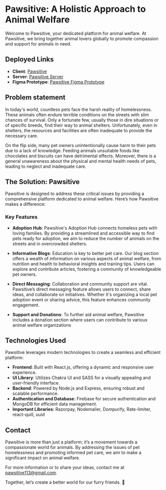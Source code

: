 # Pawsitive: A Holistic Approach to Animal Welfare

Welcome to Pawsitive, your dedicated platform for animal welfare. At Pawsitive, we bring together animal lovers globally to promote compassion and support for animals in need.

## Deployed Links

- **Client**: [Pawsitive](https://pawsitive-pet-welfare.vercel.app/)
- **Server**: [Pawsitive Server](https://pawsitive-backend-seven.vercel.app)
- **Figma Prototype**: [Pawsitive Figma Prototype](https://www.figma.com/design/wWHIPronfMhKasTWcCqDUZ/Arjun_S54_Capstone_Pawsitive?node-id=0-1&t=6mK2eCU1EN9ize2U-1)

## Problem statement

In today's world, countless pets face the harsh reality of homelessness. These animals often endure terrible conditions on the streets with slim chances of survival. Only a fortunate few, usually those in dire situations or of specific breeds, find their way to animal shelters. Unfortunately, even in shelters, the resources and facilities are often inadequate to provide the necessary care.

On the flip side, many pet owners unintentionally cause harm to their pets due to a lack of knowledge. Feeding animals unsuitable foods like chocolates and biscuits can have detrimental effects. Moreover, there is a general unawareness about the physical and mental health needs of pets, leading to neglect and inadequate care.

## The Solution: Pawsitive

Pawsitive is designed to address these critical issues by providing a comprehensive platform dedicated to animal welfare. Here’s how Pawsitive makes a difference:

### Key Features

- **Adoption Hub**: Pawsitive's Adoption Hub connects homeless pets with loving families. By providing a streamlined and accessible way to find pets ready for adoption, we aim to reduce the number of animals on the streets and in overcrowded shelters.

- **Informative Blogs**: Education is key to better pet care. Our blog section offers a wealth of information on various aspects of animal welfare, from nutrition and health to behavioral insights and training tips. Users can explore and contribute articles, fostering a community of knowledgeable pet owners.

- **Direct Messaging**: Collaboration and community support are vital. Pawsitive’s direct messaging feature allows users to connect, share ideas, and collaborate on initiatives. Whether it's organizing a local pet adoption event or sharing advice, this feature enhances community engagement.

- **Support and Donations**: To further aid animal welfare, Pawsitive includes a donation section where users can contribute to various animal welfare organizations

## Technologies Used

Pawsitive leverages modern technologies to create a seamless and efficient platform:

- **Frontend**: Built with React.js, offering a dynamic and responsive user experience.
- **UI Library**: Utilizes Chakra UI and SASS for a visually appealing and user-friendly interface.
- **Backend**: Powered by Node.js and Express, ensuring robust and scalable performance.
- **Authentication and Database**: Firebase for secure authentication and MongoDB for efficient data management.
- **Important Libraries**: Razorpay, Nodemailer, Dompurify, Rate-limiter, react-quill, uuid


## Contact

Pawsitive is more than just a platform; it’s a movement towards a compassionate world for animals. By addressing the issues of pet homelessness and promoting informed pet care, we aim to make a significant impact on animal welfare. 

For more information or to share your ideas, contact me at [pawsitive113@gmail.com](mailto:pawsitive113@gmail.com).

Together, let’s create a better world for our furry friends. 🐾
